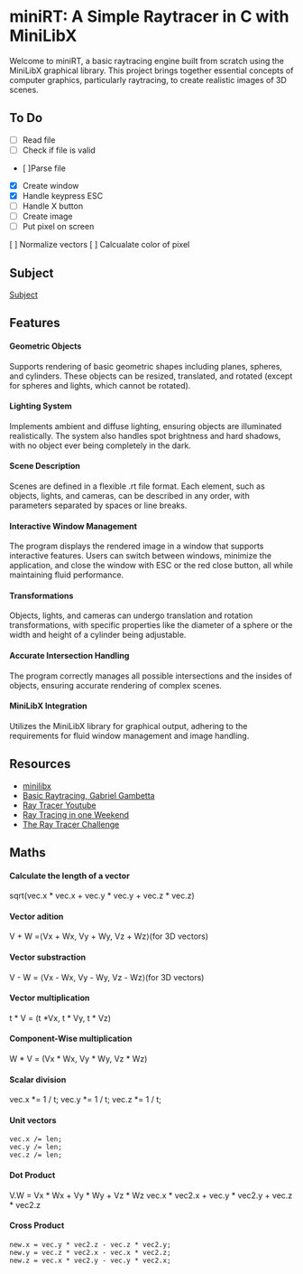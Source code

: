 # miniRT: A Simple Raytracer in C with MiniLibX
Welcome to miniRT, a basic raytracing engine built from scratch using the MiniLibX graphical library. This project brings together essential concepts of computer graphics, particularly raytracing, to create realistic images of 3D scenes.

## To Do
- [ ] Read file
- [ ] Check if file is valid
- [ ]Parse file
- [x] Create window
- [x] Handle keypress ESC
- [ ] Handle X button
- [ ] Create image
- [ ] Put pixel on screen

[ ] Normalize vectors
[ ] Calcualate color of pixel

## Subject
[Subject](https://cdn.intra.42.fr/pdf/pdf/137465/en.subject.pdf)

## Features
#### Geometric Objects
Supports rendering of basic geometric shapes including planes, spheres, and cylinders. These objects can be resized, translated, and rotated (except for spheres and lights, which cannot be rotated).
#### Lighting System
Implements ambient and diffuse lighting, ensuring objects are illuminated realistically. The system also handles spot brightness and hard shadows, with no object ever being completely in the dark.
#### Scene Description
Scenes are defined in a flexible .rt file format. Each element, such as objects, lights, and cameras, can be described in any order, with parameters separated by spaces or line breaks.
#### Interactive Window Management
The program displays the rendered image in a window that supports interactive features. Users can switch between windows, minimize the application, and close the window with ESC or the red close button, all while maintaining fluid performance.
#### Transformations
Objects, lights, and cameras can undergo translation and rotation transformations, with specific properties like the diameter of a sphere or the width and height of a cylinder being adjustable.
#### Accurate Intersection Handling
The program correctly manages all possible intersections and the insides of objects, ensuring accurate rendering of complex scenes.
#### MiniLibX Integration
Utilizes the MiniLibX library for graphical output, adhering to the requirements for fluid window management and image handling.


## Resources
- [minilibx](https://aurelienbrabant.fr/blog?q=minilibx)
- [Basic Raytracing, Gabriel Gambetta](https://www.gabrielgambetta.com/computer-graphics-from-scratch/02-basic-raytracing.html)
- [Ray Tracer Youtube](https://www.youtube.com/watch?v=RIgc5J_ZGu8&list=PLAqGIYgEAxrUO6ODA0pnLkM2UOijerFPv&index=1)
- [Ray Tracing in one Weekend](https://raytracing.github.io/)
- [The Ray Tracer Challenge](http://raytracerchallenge.com/)

## Maths 
#### Calculate the length of a vector
sqrt(vec.x * vec.x + vec.y * vec.y + vec.z * vec.z)
#### Vector adition
V + W =⟨Vx​ + Wx​, Vy​ + Wy​, Vz​ + Wz​⟩(for 3D vectors)
#### Vector substraction
V - W = ⟨Vx​ - Wx​, Vy​ - Wy​, Vz​ - Wz​⟩(for 3D vectors)
#### Vector multiplication
t * V = (t *Vx, t * Vy, t * Vz)
#### Component-Wise multiplication
W * V = (Vx * Wx, Vy * Wy, Vz * Wz)
#### Scalar division
vec.x *= 1 / t;
vec.y *= 1 / t;
vec.z *= 1 / t;
#### Unit vectors
    vec.x /= len;
    vec.y /= len;
    vec.z /= len;
#### Dot Product
V.W = Vx * Wx + Vy * Wy + Vz * Wz
vec.x * vec2.x + vec.y * vec2.y + vec.z * vec2.z
#### Cross Product
    new.x = vec.y * vec2.z - vec.z * vec2.y;
    new.y = vec.z * vec2.x - vec.x * vec2.z;
    new.z = vec.x * vec2.y - vec.y * vec2.x;
